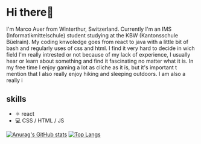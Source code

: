 # Hi there👋
I'm Marco Auer from Winterthur, Switzerland. Currently I'm an IMS (Informatikmittelschule) student studying at the KBW (Kantonsschule Büelrain).
My coding knwoledge goes from react to java with a little bit of bash and regularly uses of css and html. I find it very hard to decide in wich field I'm really
intrested or not because of my lack of experience, I usually hear or learn about something and find it fascinating no matter what it is. In my free time I enjoy gaming
a lot as cliche as it is, but it's important t mention that I also really enjoy hiking and sleeping outdoors. I am also a really i

## skills
* ⚛️ react
* 💻 CSS / HTML / JS

[![Anurag's GitHub stats](https://github-readme-stats.vercel.app/api?username=Stromschlag6&show_icons=true&theme=radical)](https://github.com/anuraghazra/github-readme-stats)    [![Top Langs](https://github-readme-stats.vercel.app/api/top-langs/?username=anuraghazra&layout=donut&show_icons=true&theme=gruvbox)](https://github.com/anuraghazra/github-readme-stats)
<!---
- 
- 👀 I’m interested in ...
- 🌱 I’m currently learning ...
- 💞️ I’m looking to collaborate on ...
- 📫 How to reach me ...
- 😄 Pronouns: ...
- ⚡ Fun fact: ...
--->
<!---
Stromschlag6/Stromschlag6 is a ✨ special ✨ repository because its `README.md` (this file) appears on your GitHub profile.
You can click the Preview link to take a look at your changes.
--->
